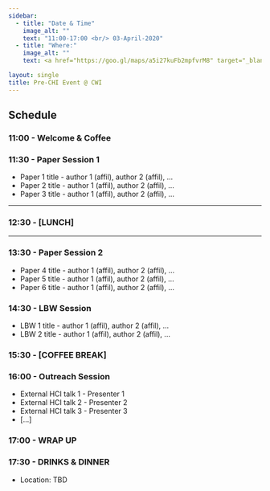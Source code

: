 ```yaml
---
sidebar:
  - title: "Date & Time"
    image_alt: ""
    text: "11:00-17:00 <br/> 03-April-2020"
  - title: "Where:"
    image_alt: ""
    text: <a href="https://goo.gl/maps/a5i27kuFb2mpfvrM8" target="_blank">CWI, Science Park 123 <br/> 1098 XG, Amsterdam </a>

layout: single
title: Pre-CHI Event @ CWI
---
```


## Schedule

### 11:00 - Welcome &amp; Coffee

### 11:30 - Paper Session 1

- Paper 1 title - author 1 (affil), author 2 (affil), ...
- Paper 2 title - author 1 (affil), author 2 (affil), ...
- Paper 3 title - author 1 (affil), author 2 (affil), ...

---
### 12:30 - [LUNCH]
---

### 13:30 - Paper Session 2

- Paper 4 title - author 1 (affil), author 2 (affil), ...
- Paper 5 title - author 1 (affil), author 2 (affil), ...
- Paper 6 title - author 1 (affil), author 2 (affil), ...

### 14:30 - LBW Session

- LBW 1 title - author 1 (affil), author 2 (affil), ...
- LBW 2 title - author 1 (affil), author 2 (affil), ...

### 15:30 - [COFFEE BREAK]

### 16:00 - Outreach Session

- External HCI talk 1 - Presenter 1
- External HCI talk 2 - Presenter 2
- External HCI talk 3 - Presenter 3
- [...]

### 17:00 - WRAP UP

### 17:30 - DRINKS &amp; DINNER

- Location: TBD
